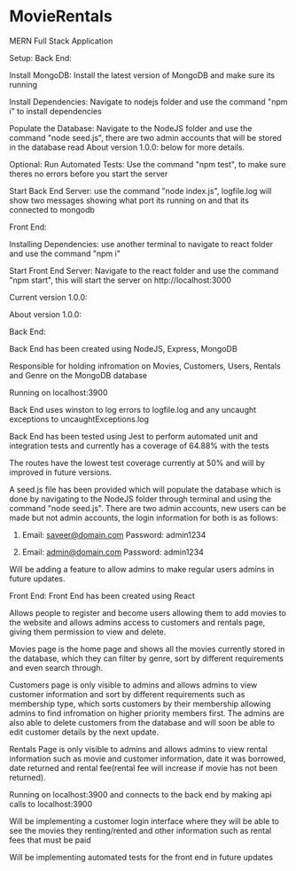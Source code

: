 # MovieRentals

MERN Full Stack Application

Setup:
Back End:

Install MongoDB: Install the latest version of MongoDB and make sure its running

Install Dependencies: Navigate to nodejs folder and use the command "npm i" to install dependencies

Populate the Database: Navigate to the NodeJS folder and use the command "node seed.js", there are two admin accounts that will be stored in the database read About version 1.0.0: below for more details.

Optional: Run Automated Tests: Use the command "npm test", to make sure theres no errors before you start the server

Start Back End Server: use the command "node index.js", logfile.log will show two messages showing what port its running on and that its connected to mongodb

Front End:

Installing Dependencies: use another terminal to navigate to react folder and use the command "npm i"

Start Front End Server: Navigate to the react folder and use the command "npm start", this will start the server on http://localhost:3000

Current version 1.0.0:

About version 1.0.0:

Back End:

Back End has been created using NodeJS, Express, MongoDB

Responsible for holding infromation on Movies, Customers, Users, Rentals and Genre on the MongoDB database

Running on localhost:3900

Back End uses winston to log errors to logfile.log and any uncaught exceptions to uncaughtExceptions.log

Back End has been tested using Jest to perform automated unit and integration tests and currently has a coverage of 64.88% with the tests

The routes have the lowest test coverage currently at 50% and will by improved in future versions.

A seed.js file has been provided which will populate the database which is done by navigating to the NodeJS folder through terminal and using the command "node seed.js". There are two admin accounts, new users can be made but not admin accounts, the login information for both is as follows:
1. Email: saveer@domain.com
   Password: admin1234
   
1. Email: admin@domain.com
   Password: admin1234
  
Will be adding a feature to allow admins to make regular users admins in future updates.

Front End:
Front End has been created using React

Allows people to register and become users allowing them to add movies to the website and allows admins access to customers and rentals page, giving them permission to view and delete.

Movies page is the home page and shows all the movies currently stored in the database, which they can filter by genre, sort by different requirements and even search through.

Customers page is only visible to admins and allows admins to view customer information and sort by different requirements such as membership type, which sorts customers by their membership allowing admins to find infromation on higher priority members first. The admins are also able to delete customers from the database and will soon be able to edit customer details by the next update.

Rentals Page is only visible to admins and allows admins to view rental information such as movie and customer information, date it was borrowed, date returned and rental fee(rental fee will increase if movie has not been returned).

Running on localhost:3900 and connects to the back end by making api calls to localhost:3900

Will be implementing a customer login interface where they will be able to see the movies they renting/rented and other information such as rental fees that must be paid

Will be implementing automated tests for the front end in future updates
